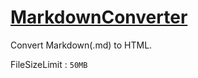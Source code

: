 # [MarkdownConverter](https://s1v.github.io/MarkdownConverter/)
Convert Markdown(.md) to HTML.

FileSizeLimit : `50MB`
